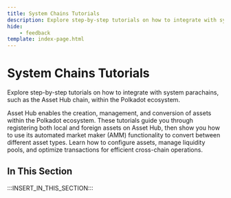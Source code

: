```yaml
---
title: System Chains Tutorials
description: Explore step-by-step tutorials on how to integrate with system parachains, such as the Asset Hub chain, within the Polkadot ecosystem.
hide: 
    - feedback
template: index-page.html
---
```


# System Chains Tutorials

Explore step-by-step tutorials on how to integrate with system parachains, such as the Asset Hub chain, within the Polkadot ecosystem.

Asset Hub enables the creation, management, and conversion of assets within the Polkadot ecosystem. These tutorials guide you through registering both local and foreign assets on Asset Hub, then show you how to use its automated market maker (AMM) functionality to convert between different asset types. Learn how to configure assets, manage liquidity pools, and optimize transactions for efficient cross-chain operations.

## In This Section

:::INSERT_IN_THIS_SECTION:::